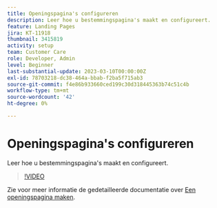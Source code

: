 ```yaml
---
title: Openingspagina's configureren
description: Leer hoe u bestemmingspagina's maakt en configureert.
feature: Landing Pages
jira: KT-11918
thumbnail: 3415819
activity: setup
team: Customer Care
role: Developer, Admin
level: Beginner
last-substantial-update: 2023-03-10T00:00:00Z
exl-id: 78703218-dc38-464a-bbab-f2ba5f715ab3
source-git-commit: f4e86b933660ced199c30d318445363b74c51c4b
workflow-type: tm+mt
source-wordcount: '42'
ht-degree: 0%

---
```


# Openingspagina&#39;s configureren

Leer hoe u bestemmingspagina&#39;s maakt en configureert.

>[!VIDEO](https://video.tv.adobe.com/v/3415819/?quality=12&learn=on)

Zie voor meer informatie de gedetailleerde documentatie over [Een openingspagina maken](https://experienceleague.adobe.com/docs/campaign-classic/using/designing-content/editing-html-content/creating-a-landing-page.html).
